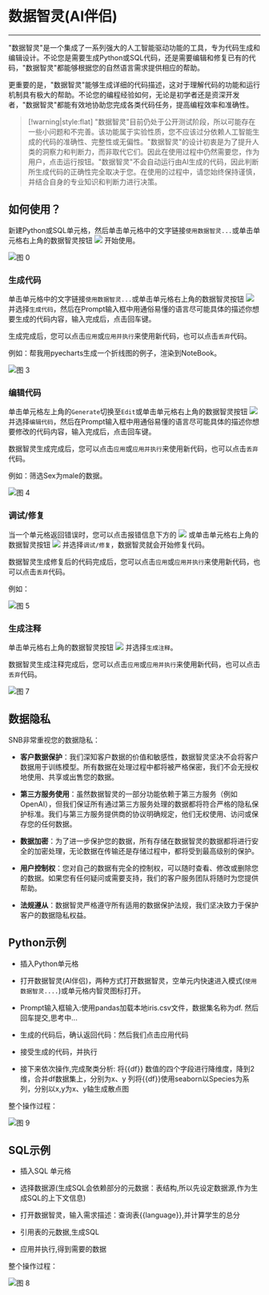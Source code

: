 # 数据智灵(AI伴侣)
---

"数据智灵"是一个集成了一系列强大的人工智能驱动功能的工具，专为代码生成和编辑设计。不论您是需要生成Python或SQL代码，还是需要编辑和修复已有的代码，"数据智灵"都能够根据您的自然语言需求提供相应的帮助。

更重要的是，"数据智灵"能够生成详细的代码描述，这对于理解代码的功能和运行机制具有极大的帮助。不论您的编程经验如何，无论是初学者还是资深开发者，"数据智灵"都能有效地协助您完成各类代码任务，提高编程效率和准确性。

> [!warning|style:flat]
> "数据智灵"目前仍处于公开测试阶段，所以可能存在一些小问题和不完善。该功能属于实验性质，您不应该过分依赖人工智能生成的代码的准确性、完整性或无偏性。"数据智灵"的设计初衷是为了提升人类的洞察力和判断力，而非取代它们。因此在使用过程中仍然需要您，作为用户，点击运行按钮。"数据智灵"不会自动运行由AI生成的代码，因此判断所生成代码的正确性完全取决于您。在使用的过程中，请您始终保持谨慎，并结合自身的专业知识和判断力进行决策。

## 如何使用？

新建Python或SQL单元格，然后单击单元格中的文字链接`使用数据智灵...`或单击单元格右上角的数据智灵按钮 <img style="display: inline-block;padding:0px;border:0px" src="../images/f1a80dae23ab474d0b4e322d0530eaee57a2d09c08e98e769f58b8800c9996a1.png"  /> 开始使用。

![图 0](../images/40e90e1ef0e3b7cfca1f929219c70b40ca39bd61484bf36903063a4eb3fc5506.gif)  


### 生成代码

单击单元格中的文字链接`使用数据智灵...`或单击单元格右上角的数据智灵按钮 <img style="display: inline-block;padding:0px;border:0px" src="../images/f1a80dae23ab474d0b4e322d0530eaee57a2d09c08e98e769f58b8800c9996a1.png"  /> 并选择`生成代码`，然后在Prompt输入框中用通俗易懂的语言尽可能具体的描述你想要生成的代码内容，输入完成后，点击回车键。

生成完成后，您可以点击`应用`或`应用并执行`来使用新代码，也可以点击`丢弃`代码。

<!-- ![图 2](../images/942c1d661702e4aa2debbccd579beab7245fabc51719d452bdf4196fa301c140.gif)   -->

例如：帮我用pyecharts生成一个折线图的例子，渲染到NoteBook。

![图 3](../images/de5a39fe0eda945a3a415db43f91cd55e3f88cc384f7340861e30330c00d6924.gif)  


### 编辑​代码

单击单元格左上角的`Generate`切换至`Edit`或单击单元格右上角的数据智灵按钮 <img style="display: inline-block;padding:0px;border:0px" src="../images/f1a80dae23ab474d0b4e322d0530eaee57a2d09c08e98e769f58b8800c9996a1.png"  /> 并选择`编辑代码`，然后在Prompt输入框中用通俗易懂的语言尽可能具体的描述你想要修改的代码内容，输入完成后，点击回车键。

数据智灵生成完成后，您可以点击`应用`或`应用并执行`来使用新代码，也可以点击`丢弃`代码。

例如：筛选Sex为male的数据。

![图 4](../images/f49cf07c98a5a0bf177be65ae5b69b08687c37af34bb4d6acf5f25eebb18b5df.gif)  


### 调试/修复​

当一个单元格返回错误时，您可以点击报错信息下方的 <img style="display: inline-block;padding:0px;border:0px" src="../images/5a0cb826f0d2855f1a4684708215ea9bc4025ef8f4efccccfea386d354826d66.png"  /> 或单击单元格右上角的数据智灵按钮 <img style="display: inline-block;padding:0px;border:0px" src="../images/f1a80dae23ab474d0b4e322d0530eaee57a2d09c08e98e769f58b8800c9996a1.png"  /> 并选择`调试/修复​`，数据智灵就会开始修复代码。

数据智灵生成修复后的代码完成后，您可以点击`应用`或`应用并执行`来使用新代码，也可以点击`丢弃`代码。

<!-- ![图 6](../images/5a0cb826f0d2855f1a4684708215ea9bc4025ef8f4efccccfea386d354826d66.png)   -->

例如：

![图 5](../images/e4877c4853cc19ab0d94ee5fe9290490b7e0e6d5c2a188947ad89d7c6c8ff441.gif)  


### 生成注释


单击单元格右上角的数据智灵按钮 <img style="display: inline-block;padding:0px;border:0px" src="../images/f1a80dae23ab474d0b4e322d0530eaee57a2d09c08e98e769f58b8800c9996a1.png"  /> 并选择`生成注释`。

数据智灵生成注释完成后，您可以点击`应用`或`应用并执行`来使用新代码，也可以点击`丢弃`代码。

![图 7](../images/f3a7b44e619d288e76c99816c0a9e9df073d9527dc55b79cb67e20619dae458c.gif)  


## 数据隐私​

SNB非常重视您的数据隐私：


- **客户数据保护**：我们深知客户数据的价值和敏感性，数据智灵坚决不会将客户数据用于训练模型。所有数据在处理过程中都将被严格保密，我们不会无授权地使用、共享或出售您的数据。

- **第三方服务使用**：虽然数据智灵的一部分功能依赖于第三方服务（例如OpenAI），但我们保证所有通过第三方服务处理的数据都将符合严格的隐私保护标准。我们与第三方服务提供商的协议明确规定，他们无权使用、访问或保存您的任何数据。

- **数据加密**：为了进一步保护您的数据，所有存储在数据智灵的数据都将进行安全的加密处理，无论数据在传输还是存储过程中，都将受到最高级别的保护。

- **用户控制权**：您对自己的数据有完全的控制权，可以随时查看、修改或删除您的数据。如果您有任何疑问或需要支持，我们的客户服务团队将随时为您提供帮助。

- **法规遵从**：数据智灵严格遵守所有适用的数据保护法规，我们坚决致力于保护客户的数据隐私权益。

## Python示例

- 插入Python单元格

- 打开数据智灵(AI伴侣)，两种方式打开数据智灵，空单元内快速进入模式(`使用数据智灵....`)或单元格内智灵图标打开。

- Prompt输入框输入:使用pandas加载本地iris.csv文件，数据集名称为df. 然后回车提交,思考中...

- 生成的代码后，确认返回代码：然后我们点击应用代码

- 接受生成的代码，并执行

- 接下来依次操作,完成聚类分析: 将{{df}} 数值的四个字段进行降维度，降到2维，合并df数据集上，分别为x、y 列将{{df}}使用seaborn以Species为系列，分别以x,y为x、y轴生成散点图

整个操作过程：

![图 9](../images/0b0de083e859735ecb9bf0b077a8e1773a4166145e97c97bbe5aadc7fd6488be.gif)  


## SQL示例

- 插入SQL 单元格

- 选择数据源(生成SQL会依赖部分的元数据：表结构,所以先设定数据源,作为生成SQL的上下文信息)

- 打开数据智灵，输入需求描述：查询表{{language}},并计算学生的总分

- 引用表的元数据,生成SQL

- 应用并执行,得到需要的数据

整个操作过程：

![图 8](../images/5839c8533d1f0e2884002fbe20e7aee6be9466b708ed5ec2e7a337891288fc15.gif)  
